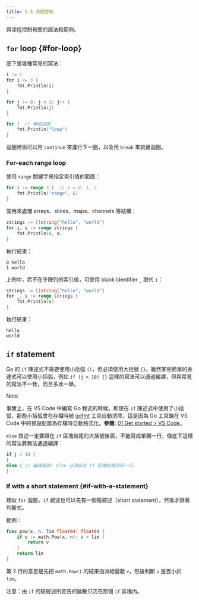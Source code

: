 ```yaml
---
title: 5.5 流程控制
---
```


與流程控制有關的語法和範例。

## `for` loop {#for-loop}

底下是幾種常見的寫法：

```go
i := 1
for i <= 3 {
    fmt.Println(i)
}

for j := 0; j < 3; j++ {
    fmt.Println(j)
}

for {  // 無限迴圈
    fmt.Println("loop")
}
```

迴圈裡面可以用 `continue` 來進行下一圈，以及用 `break` 來跳離迴圈。

### For-each range loop

使用 `range` 關鍵字來指定索引值的範圍：

```go
for i := range 3 {  // i = 0, 1, 2
    fmt.Println("range", i)
}
```

常用來處理 arrays、slices、maps、channels 等結構：

```go
strings := []string{"hello", "world"}
for i, s := range strings {
    fmt.Println(i, s)
}
```

執行結果：

```text
0 hello
1 world
```

上例中，若不在乎陣列的索引值，可使用 blank identifier `_` 取代 `i`：

```go
strings := []string{"hello", "world"}
for _, s := range strings {
    fmt.Println(s)
}
```

執行結果：

```text
hello
world
```

## `if` statement

Go 的 `if` 陳述式不需要使用小括弧 `()`，但必須使用大括號 `{}`。雖然某些簡單的表達式可以使用小括弧，例如 `if (j > 10) {}` 這樣的寫法可以通過編譯，但與常見的寫法不一致，而且多此一舉。

> [!note]
> 事實上，在 VS Code 中編寫 Go 程式的時候，即使在 `if` 陳述式中使用了小括弧，那些小括弧會在存檔時被 [gofmt](https://pkg.go.dev/cmd/gofmt) 工具自動消除。這是因為 Go 工具鍊在 VS Code 中的預設配置為存檔時自動格式化。**參閱:** [01 Get started > VS Code](https://huanlin.cc/docs/go/01-get-started/#vs-code)。

`else` 敘述一定要跟在 `if` 區塊結尾的大括號後面，不能寫成單獨一行，像底下這樣的寫法將無法通過編譯：

```go
if j > 10 {
}
else { // 編譯錯誤! else 必須寫在 if 區塊結尾的同一行。
}
```

### If with a short statement {#if-with-a-statement}

類似 `for` 迴圈，`if` 敘述也可以先有一個短敘述（short statement），然後才跟著判斷式。

範例：

```go
func pow(x, n, lim float64) float64 {
    if v := math.Pow(x, n); v < lim {
        return v
    }
    return lim
}
```

第 2 行的意思是先把 `math.Pow()` 的結果指派給變數 `v`，然後判斷 `v` 是否小於 `lim`。

注意：由 `if` 的短敘述所宣告的變數只活在那個 `if` 區塊內。
